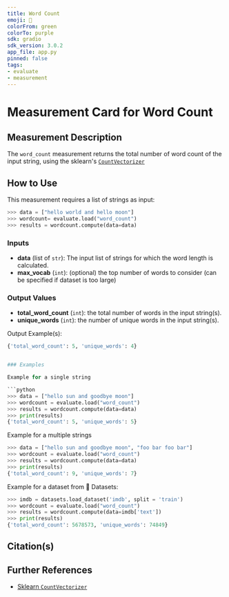 ```yaml
---
title: Word Count
emoji: 🤗
colorFrom: green
colorTo: purple
sdk: gradio
sdk_version: 3.0.2
app_file: app.py
pinned: false
tags:
- evaluate
- measurement
---
```


# Measurement Card for Word Count

## Measurement Description

The `word_count` measurement returns the total number of word count of the input string, using the sklearn's [`CountVectorizer`](https://scikit-learn.org/stable/modules/generated/sklearn.feature_extraction.text.CountVectorizer.html)

## How to Use

This measurement requires a list of strings as input:

```python
>>> data = ["hello world and hello moon"]
>>> wordcount= evaluate.load("word_count")
>>> results = wordcount.compute(data=data)
```

### Inputs
- **data** (list of `str`): The input list of strings for which the word length is calculated.
- **max_vocab** (`int`): (optional) the top number of words to consider (can be specified if dataset is too large)

### Output Values
- **total_word_count** (`int`): the total number of words in the input string(s).
- **unique_words** (`int`): the number of unique words in the input string(s).

Output Example(s):

```python
{'total_word_count': 5, 'unique_words': 4}


### Examples

Example for a single string

```python
>>> data = ["hello sun and goodbye moon"]
>>> wordcount = evaluate.load("word_count")
>>> results = wordcount.compute(data=data)
>>> print(results)
{'total_word_count': 5, 'unique_words': 5}
```

Example for a multiple strings
```python
>>> data = ["hello sun and goodbye moon", "foo bar foo bar"]
>>> wordcount = evaluate.load("word_count")
>>> results = wordcount.compute(data=data)
>>> print(results)
{'total_word_count': 9, 'unique_words': 7}
```

Example for a dataset from 🤗 Datasets:

```python
>>> imdb = datasets.load_dataset('imdb', split = 'train')
>>> wordcount = evaluate.load("word_count")
>>> results = wordcount.compute(data=imdb['text'])
>>> print(results)
{'total_word_count': 5678573, 'unique_words': 74849}
```

## Citation(s)


## Further References
- [Sklearn `CountVectorizer`](https://scikit-learn.org/stable/modules/generated/sklearn.feature_extraction.text.CountVectorizer.html)

